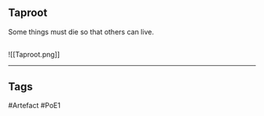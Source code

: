 ## Taproot
Some things must die so that others can live.
##
![[Taproot.png]]

---
## Tags
#Artefact
#PoE1
